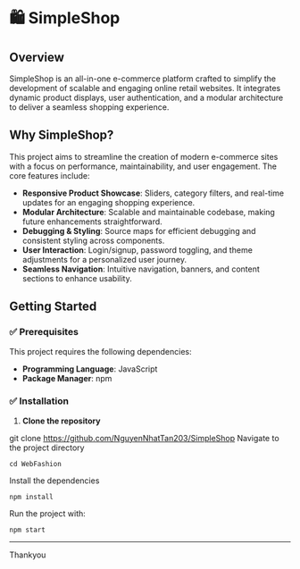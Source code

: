 
# 🛍️ SimpleShop

## Overview
SimpleShop is an all-in-one e-commerce platform crafted to simplify the development of scalable and engaging online retail websites. It integrates dynamic product displays, user authentication, and a modular architecture to deliver a seamless shopping experience.

## Why SimpleShop?
This project aims to streamline the creation of modern e-commerce sites with a focus on performance, maintainability, and user engagement. The core features include:

- **Responsive Product Showcase**: Sliders, category filters, and real-time updates for an engaging shopping experience.  
- **Modular Architecture**: Scalable and maintainable codebase, making future enhancements straightforward.  
- **Debugging & Styling**: Source maps for efficient debugging and consistent styling across components.  
- **User Interaction**: Login/signup, password toggling, and theme adjustments for a personalized user journey.  
- **Seamless Navigation**: Intuitive navigation, banners, and content sections to enhance usability.

## Getting Started

### ✅ Prerequisites
This project requires the following dependencies:
- **Programming Language**: JavaScript  
- **Package Manager**: npm

### ✅ Installation

1. **Clone the repository**  

git clone https://github.com/NguyenNhatTan203/SimpleShop
Navigate to the project directory

```
cd WebFashion
```
Install the dependencies
```
npm install
```

Run the project with:
```
npm start
```
----
Thankyou
